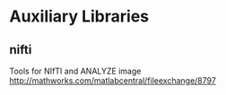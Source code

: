# Auxiliary Libraries

## nifti

Tools for NIfTI and ANALYZE image  
http://mathworks.com/matlabcentral/fileexchange/8797  